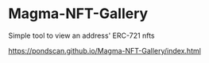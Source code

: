# Magma-NFT-Gallery
Simple tool to view an address' ERC-721 nfts

https://pondscan.github.io/Magma-NFT-Gallery/index.html 
